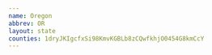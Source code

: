 ```yaml
---
name: Oregon
abbrev: OR
layout: state
counties: 1dryJKIgcfxSi98KmvKGBLb8zCQwfkhjO0454G8kmCcY
---
```

